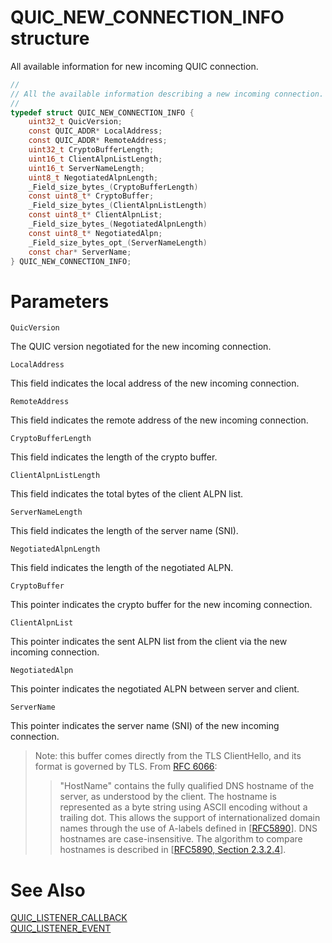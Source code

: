 QUIC_NEW_CONNECTION_INFO structure
======

All available information for new incoming QUIC connection.

```C
//
// All the available information describing a new incoming connection.
//
typedef struct QUIC_NEW_CONNECTION_INFO {
    uint32_t QuicVersion;
    const QUIC_ADDR* LocalAddress;
    const QUIC_ADDR* RemoteAddress;
    uint32_t CryptoBufferLength;
    uint16_t ClientAlpnListLength;
    uint16_t ServerNameLength;
    uint8_t NegotiatedAlpnLength;
    _Field_size_bytes_(CryptoBufferLength)
    const uint8_t* CryptoBuffer;
    _Field_size_bytes_(ClientAlpnListLength)
    const uint8_t* ClientAlpnList;
    _Field_size_bytes_(NegotiatedAlpnLength)
    const uint8_t* NegotiatedAlpn;
    _Field_size_bytes_opt_(ServerNameLength)
    const char* ServerName;
} QUIC_NEW_CONNECTION_INFO;
```

# Parameters

`QuicVersion`

The QUIC version negotiated for the new incoming connection.

`LocalAddress`

This field indicates the local address of the new incoming connection.

`RemoteAddress`

This field indicates the remote address of the new incoming connection.

`CryptoBufferLength`

This field indicates the length of the crypto buffer.

`ClientAlpnListLength`

This field indicates the total bytes of the client ALPN list.

`ServerNameLength`

This field indicates the length of the server name (SNI).

`NegotiatedAlpnLength`

This field indicates the length of the negotiated ALPN.

`CryptoBuffer`

This pointer indicates the crypto buffer for the new incoming connection.

`ClientAlpnList`

This pointer indicates the sent ALPN list from the client via the new incoming connection.

`NegotiatedAlpn`

This pointer indicates the negotiated ALPN between server and client.

`ServerName`

This pointer indicates the server name (SNI) of the new incoming connection.

> Note: this buffer comes directly from the TLS ClientHello, and its format is governed by TLS.
> From [RFC 6066](https://www.rfc-editor.org/rfc/rfc6066#section-3):
> > "HostName" contains the fully qualified DNS hostname of the server,
> > as understood by the client.  The hostname is represented as a byte
> > string using ASCII encoding without a trailing dot.  This allows the
> > support of internationalized domain names through the use of A-labels
> > defined in [[RFC5890](https://www.rfc-editor.org/rfc/rfc5890)].  DNS hostnames are case-insensitive.  The
> > algorithm to compare hostnames is described in [[RFC5890, Section 2.3.2.4](https://www.rfc-editor.org/rfc/rfc5890#section-2.3.2.4)].

# See Also

[QUIC_LISTENER_CALLBACK](QUIC_LISTENER_CALLBACK.md)<br>
[QUIC_LISTENER_EVENT](QUIC_LISTENER_EVENT.md)<br>
